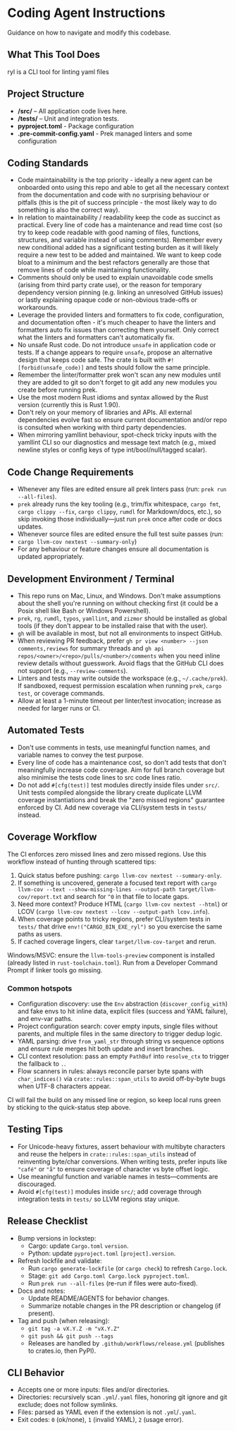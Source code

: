 # Coding Agent Instructions

Guidance on how to navigate and modify this codebase.

## What This Tool Does

ryl is a CLI tool for linting yaml files

## Project Structure

- **/src/** – All application code lives here.
- **/tests/** – Unit and integration tests.
- **pyproject.toml** - Package configuration
- **.pre-commit-config.yaml** - Prek managed linters and some configuration

## Coding Standards

- Code maintainability is the top priority - ideally a new agent can be onboarded onto
  using this repo and able to get all the necessary context from the documentation and
  code with no surprising behaviour or pitfalls (this is the pit of success principle -
  the most likely way to do something is also the correct way).
- In relation to maintainability / readability keep the code as succinct as practical.
  Every line of code has a maintenance and read time cost (so try to keep code readable
  with good naming of files, functions, structures, and variable instead of using
  comments). Remember every new conditional added has a significant testing burden as it
  will likely require a new test to be added and maintained. We want to keep code bloat
  to a minimum and the best refactors generally are those that remove lines of code
  while maintaining functionality.
- Comments should only be used to explain unavoidable code smells (arising from third
  party crate use), or the reason for temporary dependency version pinning (e.g.
  linking an unresolved GitHub issues) or lastly explaining opaque code or non-obvious
  trade-offs or workarounds.
- Leverage the provided linters and formatters to fix code, configuration, and
  documentation often - it's much cheaper to have the linters and formatters auto fix
  issues than correcting them yourself. Only correct what the linters and formatters
  can't automatically fix.
- No unsafe Rust code. Do not introduce `unsafe` in application code or tests. If a
  change appears to require `unsafe`, propose an alternative design that keeps code
  safe. The crate is built with `#![forbid(unsafe_code)]` and tests should follow the
  same principle.
- Remember the linter/formatter prek won't scan any new modules until they are added to
  git so don't forget to git add any new modules you create before running prek.
- Use the most modern Rust idioms and syntax allowed by the Rust version (currently this
  is Rust 1.90).
- Don't rely on your memory of libraries and APIs. All external dependencies evolve fast
  so ensure current documentation and/or repo is consulted when working with third party
  dependencies.
- When mirroring yamllint behaviour, spot-check tricky inputs with the yamllint CLI so
  our diagnostics and message text match (e.g., mixed newline styles or config keys of
  type int/bool/null/tagged scalar).

## Code Change Requirements

- Whenever any files are edited ensure all prek linters pass (run:
  `prek run --all-files`).
- `prek` already runs the key tooling (e.g., trim/fix whitespace, `cargo fmt`,
  `cargo clippy --fix`, `cargo clippy`, `rumdl` for Markdown/docs, etc.), so skip
  invoking those individually—just run `prek` once after code *or* docs updates.
- Whenever source files are edited ensure the full test suite passes (run:
- `cargo llvm-cov nextest --summary-only`)
- For any behaviour or feature changes ensure all documentation is updated
  appropriately.

## Development Environment / Terminal

- This repo runs on Mac, Linux, and Windows. Don't make assumptions about the shell
  you're running on without checking first (it could be a Posix shell like Bash or
  Windows Powershell).
- `prek`, `rg`, `rumdl`, `typos`, `yamllint`, and `zizmor` should be installed as global
  tools (if they don't appear to be installed raise that with the user).
- `gh` will be available in most, but not all environments to inspect GitHub.
- When reviewing PR feedback, prefer `gh pr view <number> --json comments,reviews` for
  summary threads and `gh api repos/<owner>/<repo>/pulls/<number>/comments` when you
  need inline review details without guesswork. Avoid flags that the GitHub CLI does not
  support (e.g., `--review-comments`).
- Linters and tests may write outside the workspace (e.g., `~/.cache/prek`). If
  sandboxed, request permission escalation when running `prek`, `cargo test`,
  or coverage commands.
- Allow at least a 1-minute timeout per linter/test invocation; increase as
  needed for larger runs or CI.

## Automated Tests

- Don't use comments in tests, use meaningful function names, and variable names to
  convey the test purpose.
- Every line of code has a maintenance cost, so don't add tests that don't meaningfully
  increase code coverage. Aim for full branch coverage but also minimise the tests code
  lines to src code lines ratio.
- Do not add `#[cfg(test)]` test modules directly inside files under `src/`. Unit tests
  compiled alongside the library create duplicate LLVM coverage instantiations and break
  the "zero missed regions" guarantee enforced by CI. Add new coverage via CLI/system
  tests in `tests/` instead.

## Coverage Workflow

The CI enforces zero missed lines and zero missed regions. Use this workflow instead of
hunting through scattered tips:

1. Quick status before pushing: `cargo llvm-cov nextest --summary-only`.
2. If something is uncovered, generate a focused text report with
   `cargo llvm-cov --text --show-missing-lines --output-path target/llvm-cov/report.txt`
   and search for `^0` in that file to locate gaps.
3. Need more context? Produce HTML (`cargo llvm-cov nextest --html`) or LCOV
   (`cargo llvm-cov nextest --lcov --output-path lcov.info`).
4. When coverage points to tricky regions, prefer CLI/system tests in `tests/`
   that drive `env!("CARGO_BIN_EXE_ryl")` so you exercise the same paths as users.
5. If cached coverage lingers, clear `target/llvm-cov-target` and rerun.

Windows/MSVC: ensure the `llvm-tools-preview` component is installed (already listed in
`rust-toolchain.toml`). Run from a Developer Command Prompt if linker tools go missing.

### Common hotspots

- Configuration discovery: use the `Env` abstraction (`discover_config_with`) and fake
  envs to hit inline data, explicit files (success and YAML failure), and env-var paths.
- Project configuration search: cover empty inputs, single files without parents, and
  multiple files in the same directory to trigger dedup logic.
- YAML parsing: drive `from_yaml_str` through string vs sequence options and ensure rule
  merges hit both update and insert branches.
- CLI context resolution: pass an empty `PathBuf` into `resolve_ctx` to trigger the
  fallback to `.`.
- Flow scanners in rules: always reconcile parser byte spans with `char_indices()` via
  `crate::rules::span_utils` to avoid off-by-byte bugs when UTF-8 characters appear.

CI will fail the build on any missed line or region, so keep local runs green by
sticking to the quick-status step above.

## Testing Tips

- For Unicode-heavy fixtures, assert behaviour with multibyte characters and reuse the
  helpers in `crate::rules::span_utils` instead of reinventing byte/char conversions.
  When writing tests, prefer inputs like `"café"` or `"å"` to ensure coverage of
  character vs byte offset logic.
- Use meaningful function and variable names in tests—comments are discouraged.
- Avoid `#[cfg(test)]` modules inside `src/`; add coverage through integration tests in
  `tests/` so LLVM regions stay unique.

## Release Checklist

- Bump versions in lockstep:
  - Cargo: update `Cargo.toml` `version`.
  - Python: update `pyproject.toml` `[project].version`.
- Refresh lockfile and validate:
  - Run `cargo generate-lockfile` (or `cargo check`) to refresh `Cargo.lock`.
  - Stage: `git add Cargo.toml Cargo.lock pyproject.toml`.
  - Run `prek run --all-files` (re-run if files were auto-fixed).
- Docs and notes:
  - Update README/AGENTS for behavior changes.
  - Summarize notable changes in the PR description or changelog (if present).
- Tag and push (when releasing):
  - `git tag -a vX.Y.Z -m "vX.Y.Z"`
  - `git push && git push --tags`
  - Releases are handled by `.github/workflows/release.yml` (publishes to
    crates.io, then PyPI).

## CLI Behavior

- Accepts one or more inputs: files and/or directories.
- Directories: recursively scan `.yml`/`.yaml` files, honoring git ignore and
  git exclude; does not follow symlinks.
- Files: parsed as YAML even if the extension is not `.yml`/`.yaml`.
- Exit codes: `0` (ok/none), `1` (invalid YAML), `2` (usage error).
